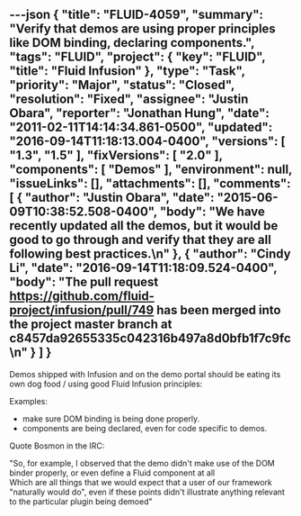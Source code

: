 ---json
{
  "title": "FLUID-4059",
  "summary": "Verify that demos are using proper principles like DOM binding, declaring components.",
  "tags": "FLUID",
  "project": {
    "key": "FLUID",
    "title": "Fluid Infusion"
  },
  "type": "Task",
  "priority": "Major",
  "status": "Closed",
  "resolution": "Fixed",
  "assignee": "Justin Obara",
  "reporter": "Jonathan Hung",
  "date": "2011-02-11T14:14:34.861-0500",
  "updated": "2016-09-14T11:18:13.004-0400",
  "versions": [
    "1.3",
    "1.5"
  ],
  "fixVersions": [
    "2.0"
  ],
  "components": [
    "Demos"
  ],
  "environment": null,
  "issueLinks": [],
  "attachments": [],
  "comments": [
    {
      "author": "Justin Obara",
      "date": "2015-06-09T10:38:52.508-0400",
      "body": "We have recently updated all the demos, but it would be good to go through and verify that they are all following best practices.\n"
    },
    {
      "author": "Cindy Li",
      "date": "2016-09-14T11:18:09.524-0400",
      "body": "The pull request <https://github.com/fluid-project/infusion/pull/749> has been merged into the project master branch at c8457da92655335c042316b497a8d0bfb1f7c9fc\n"
    }
  ]
}
---
Demos shipped with Infusion and on the demo portal should be eating its own dog food / using good Fluid Infusion principles:

Examples:

* make sure DOM binding is being done properly.
* components are being declared, even for code specific to demos.

Quote Bosmon in the IRC:

"So, for example, I observed that the demo didn't make use of the DOM binder properly, or even define a Fluid component at all\
Which are all things that we would expect that a user of our framework "naturally would do", even if these points didn't illustrate anything relevant to the particular plugin being demoed"

        